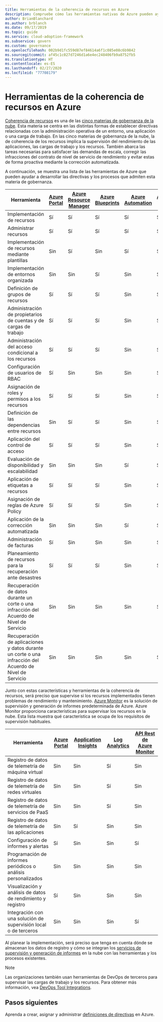 ```yaml
---
title: Herramientas de la coherencia de recursos en Azure
description: Compruebe cómo las herramientas nativas de Azure pueden ayudarle a consolidar directivas y procesos que respalden la materia de gobernanza de coherencia de recursos.
author: BrianBlanchard
ms.author: brblanch
ms.date: 09/17/2019
ms.topic: guide
ms.service: cloud-adoption-framework
ms.subservice: govern
ms.custom: governance
ms.openlocfilehash: 002b9d1fc559d87ef84614a6f1c085e08c6b9842
ms.sourcegitcommit: af45c1c027d7246d1a6e4ec248406fb9a8752fb5
ms.translationtype: HT
ms.contentlocale: es-ES
ms.lasthandoff: 02/27/2020
ms.locfileid: "77708179"
---
```

# <a name="resource-consistency-tools-in-azure"></a>Herramientas de la coherencia de recursos en Azure

[Coherencia de recursos](./index.md) es una de las [cinco materias de gobernanza de la nube](../governance-disciplines.md). Esta materia se centra en las distintas formas de establecer directivas relacionadas con la administración operativa de un entorno, una aplicación o una carga de trabajo. En las cinco materias de gobernanza de la nube, la de coherencia de los recursos implica la supervisión del rendimiento de las aplicaciones, las cargas de trabajo y los recursos. También abarca las tareas necesarias para satisfacer las demandas de escala, corregir las infracciones del contrato de nivel de servicio de rendimiento y evitar estas de forma proactiva mediante la corrección automatizada.

A continuación, se muestra una lista de las herramientas de Azure que pueden ayudar a desarrollar las directivas y los procesos que admiten esta materia de gobernanza.

| Herramienta | [Azure Portal](https://azure.microsoft.com/features/azure-portal)  | [Azure Resource Manager](https://docs.microsoft.com/azure/azure-resource-manager/resource-group-overview)  | [Azure Blueprints](https://docs.microsoft.com/azure/governance/blueprints/overview) | [Azure Automation](https://docs.microsoft.com/azure/automation/automation-intro) | [Azure AD](https://docs.microsoft.com/azure/active-directory/fundamentals/active-directory-whatis) | [Azure Backup](https://docs.microsoft.com/azure/backup/backup-introduction-to-azure-backup) | [Azure Site Recovery](https://docs.microsoft.com/azure/site-recovery/site-recovery-overview) |
|---------|---------|---------|---------|---------|---------|---------|---------|
| Implementación de recursos                             | Sí | Sí | Sí | Sí | Sin  | Sin | Sin |
| Administrar recursos                             | Sí | Sí | Sí | Sí | Sin  | Sin | Sin |
| Implementación de recursos mediante plantillas             | Sin  | Sí | Sin  | Sí | Sin  | Sin | Sin |
| Implementación de entornos organizada          | Sin  | Sin  | Sí | Sin  | Sin  | Sin | Sin |
| Definición de grupos de recursos                       | Sí | Sí | Sí | Sin  | Sin  | Sin | Sin |
| Administración de propietarios de cuentas y de cargas de trabajo           | Sí | Sí | Sí | Sin  | Sin  | Sin | Sin |
| Administración del acceso condicional a los recursos       | Sí | Sí | Sí | Sin  | Sin  | Sin | Sin |
| Configuración de usuarios de RBAC                         | Sí | Sin  | Sin  | Sin  | Sí | Sin | Sin |
| Asignación de roles y permisos a los recursos | Sí | Sí | Sí | Sin  | Sí | Sin | Sin |
| Definición de las dependencias entre recursos        | Sin  | Sí | Sí | Sin  | Sin  | Sin | Sin |
| Aplicación del control de acceso                         | Sí | Sí | Sí | Sin  | Sí | Sin | Sin |
| Evaluación de disponibilidad y escalabilidad          | Sin  | Sin  | Sin  | Sí | Sin  | Sin | Sin |
| Aplicación de etiquetas a recursos                      | Sí | Sí | Sí | Sin  | Sin  | Sin | Sin |
| Asignación de reglas de Azure Policy                    | Sí | Sí | Sí | Sin  | Sin  | Sin | Sin |
| Aplicación de la corrección automatizada                  | Sin  | Sin  | Sin  | Sí | Sin  | Sin | Sin |
| Administración de facturas                               | Sí | Sin  | Sin  | Sin  | Sin  | Sin | Sin |
| Planeamiento de recursos para la recuperación ante desastres         | Sí | Sí | Sí | Sin  | Sin  | Sí | Sí |
|Recuperación de datos durante un corte o una infracción del Acuerdo de Nivel de Servicio     | Sin | Sin  | Sin  | Sin  | Sin  | Sí | Sí |
|Recuperación de aplicaciones y datos durante un corte o una infracción del Acuerdo de Nivel de Servicio     | Sin | Sin  | Sin  | Sin  | Sin  | Sí | Sí |

Junto con estas características y herramientas de la coherencia de recursos, será preciso que supervise si los recursos implementados tienen problemas de rendimiento y mantenimiento. [Azure Monitor](https://docs.microsoft.com/azure/azure-monitor/overview) es la solución de supervisión y generación de informes predeterminada de Azure. Azure Monitor proporciona características para supervisar los recursos en la nube. Esta lista muestra qué característica se ocupa de los requisitos de supervisión habituales.

| Herramienta | [Azure Portal](https://azure.microsoft.com/features/azure-portal) | [Application Insights](https://docs.microsoft.com/azure/application-insights/app-insights-overview) | [Log Analytics](https://docs.microsoft.com/azure/azure-monitor/log-query/log-query-overview) | [API Rest de Azure Monitor](https://docs.microsoft.com/rest/api/monitor) |
|----------------------------------------------------|--------------|----------------------|---------------|------------------------|
| Registro de datos de telemetría de máquina virtual                 | Sin           | Sin                   | Sí           | Sin                     |
| Registro de datos de telemetría de redes virtuales              | Sin           | Sin                   | Sí           | Sin                     |
| Registro de datos de telemetría de servicios de PaaS                   | Sin           | Sin                   | Sí           | Sin                     |
| Registro de datos de telemetría de las aplicaciones                     | Sin           | Sí                  | Sin            | Sin                     |
| Configuración de informes y alertas                       | Sí          | Sin                   | Sin            | Sí                    |
| Programación de informes periódicos o análisis personalizados        | Sin           | Sin                   | Sin            | Sin                     |
| Visualización y análisis de datos de rendimiento y registro     | Sí          | Sin                   | Sin            | Sin                     |
| Integración con una solución de supervisión local o de terceros     | Sin           | Sin                   | Sin            | Sí                    |

Al planear la implementación, será preciso que tenga en cuenta dónde se almacenan los datos de registro y cómo se integran los [servicios de supervisión y generación de informes](../../decision-guides/logging-and-reporting/index.md) en la nube con las herramientas y los procesos existentes.

> [!NOTE]
> Las organizaciones también usan herramientas de DevOps de terceros para supervisar las cargas de trabajo y los recursos. Para obtener más información, vea [DevOps Tool Integrations](https://azure.microsoft.com/products/devops-tool-integrations).

## <a name="next-steps"></a>Pasos siguientes

Aprenda a crear, asignar y administrar [definiciones de directivas](https://docs.microsoft.com/azure/governance/policy) en Azure.
